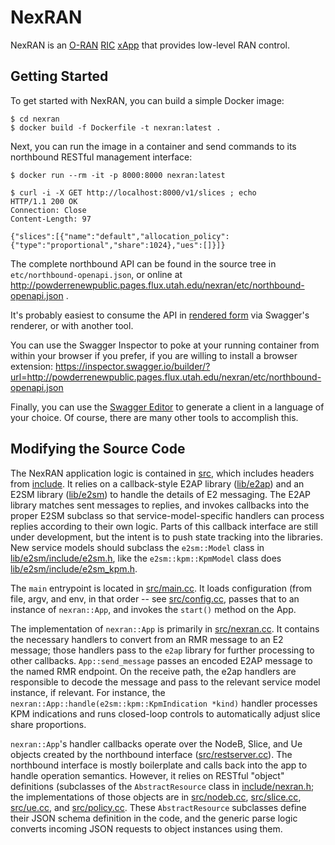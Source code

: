 NexRAN
======

NexRAN is an [O-RAN](https://o-ran.org/) [RIC](https://wiki.o-ran-sc.org/pages/viewpage.action?pageId=1179659) [xApp](https://wiki.o-ran-sc.org/pages/viewpage.action?pageId=1179662) that provides low-level RAN control.

Getting Started
---------------

To get started with NexRAN, you can build a simple Docker image:

    $ cd nexran
    $ docker build -f Dockerfile -t nexran:latest .

Next, you can run the image in a container and send commands to its
northbound RESTful management interface:

    $ docker run --rm -it -p 8000:8000 nexran:latest

    $ curl -i -X GET http://localhost:8000/v1/slices ; echo
    HTTP/1.1 200 OK
    Connection: Close
    Content-Length: 97

    {"slices":[{"name":"default","allocation_policy":{"type":"proportional","share":1024},"ues":[]}]}

The complete northbound API can be found in the source tree in
`etc/northbound-openapi.json`, or online at http://powderrenewpublic.pages.flux.utah.edu/nexran/etc/northbound-openapi.json .

It's probably easiest to consume the API in [rendered form](https://petstore.swagger.io/?url=http://powderrenewpublic.pages.flux.utah.edu/nexran/etc/northbound-openapi.json)
via Swagger's renderer, or with another tool.

You can use the Swagger Inspector to poke at your running container from
within your browser if you prefer, if you are willing to install a
browser extension: https://inspector.swagger.io/builder/?url=http://powderrenewpublic.pages.flux.utah.edu/nexran/etc/northbound-openapi.json

Finally, you can use the [Swagger Editor](http://editor.swagger.io/?url=http://powderrenewpublic.pages.flux.utah.edu/nexran/etc/northbound-openapi.json)
to generate a client in a language of your choice.  Of course, there are
many other tools to accomplish this.

Modifying the Source Code
-------------------------

The NexRAN application logic is contained in [src](src), which includes
headers from [include](include).  It relies on a callback-style E2AP library
([lib/e2ap](lib/e2ap)) and an E2SM library ([lib/e2sm](lib/e2sm)) to handle
the details of E2 messaging.  The E2AP library matches sent messages to
replies, and invokes callbacks into the proper E2SM subclass so that
service-model-specific handlers can process replies according to their own
logic.  Parts of this callback interface are still under development, but
the intent is to push state tracking into the libraries.  New service models
should subclass the `e2sm::Model` class in [lib/e2sm/include/e2sm.h](lib/e2sm/include/e2sm.h),
like the `e2sm::kpm::KpmModel` class does [lib/e2sm/include/e2sm_kpm.h](lib/e2sm/include/e2sm_kpm.h).

The `main` entrypoint is located in [src/main.cc](src/main.cc).  It loads
configuration (from file, argv, and env, in that order -- see
[src/config.cc](src/config.cc), passes that to an instance of `nexran::App`,
and invokes the `start()` method on the App.

The implementation of `nexran::App` is primarily in
[src/nexran.cc](src/nexran.cc).  It contains the necessary handlers to
convert from an RMR message to an E2 message; those handlers pass to the
`e2ap` library for further processing to other callbacks.
`App::send_message` passes an encoded E2AP message to the named RMR
endpoint.  On the receive path, the e2ap handlers are responsible to decode
the message and pass to the relevant service model instance, if relevant.
For instance, the `nexran::App::handle(e2sm::kpm::KpmIndication *kind)`
handler processes KPM indications and runs closed-loop controls to
automatically adjust slice share proportions.

`nexran::App`'s handler callbacks operate over the NodeB, Slice, and Ue
objects created by the northbound interface
([src/restserver.cc](src/restserver.cc)).  The northbound interface is
mostly boilerplate and calls back into the app to handle operation
semantics.  However, it relies on RESTful "object" definitions (subclasses
of the `AbstractResource` class in [include/nexran.h](include/nexran.h); the
implementations of those objects are in [src/nodeb.cc](src/nodeb.cc),
[src/slice.cc](src/slice.cc), [src/ue.cc](src/ue.cc), and [src/policy.cc](src/policy.cc).
These `AbstractResource` subclasses define their JSON schema definition in the code,
and the generic parse logic converts incoming JSON requests to object instances using
them.
